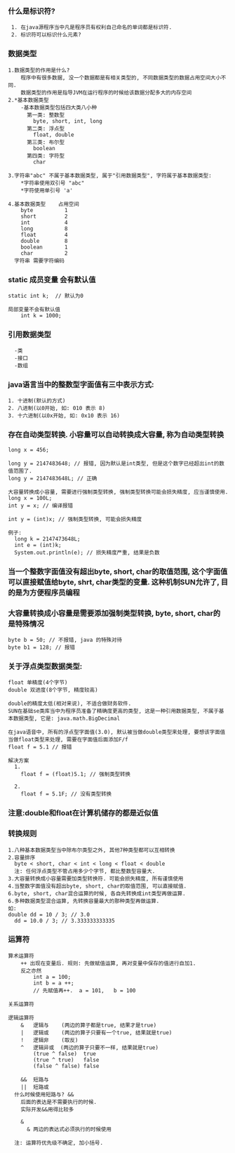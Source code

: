 ### 什么是标识符?
	 1. 在java源程序当中凡是程序员有权利自己命名的单词都是标识符.
	 2. 标识符可以标识什么元素?
       

### 数据类型
    1.数据类型的作用是什么?
        程序中有很多数据, 没一个数据都是有相关类型的, 不同数据类型的数据占用空间大小不同.
        数据类型的作用是指导JVM在运行程序的时候给该数据分配多大的内存空间
    2.*基本数据类型
        -基本数据类型包括四大类八小种
          第一类: 整数型
            byte, short, int, long
          第二类: 浮点型
            float, double
          第三类: 布尔型
            boolean
          第四类: 字符型
            char
    
    3.字符串"abc" 不属于基本数据类型, 属于"引用数据类型", 字符属于基本数据类型:
        *字符串使用双引号 "abc"
        *字符使用单引号 'a'

    4.基本数据类型    占用空间
        byte       	  1
        short         2
        int           4
        long          8
        float         4
        double        8
        boolean       1
        char          2
      字符串 需要字符编码

### static 成员变量 会有默认值
    static int k;  // 默认为0

	局部变量不会有默认值
	    int k = 1000;

### 引用数据类型
	  -类
	  -接口
	  -数组

### java语言当中的整数型字面值有三中表示方式:
    1. 十进制(默认的方式)
    2. 八进制(以0开始, 如: 010 表示 8)
    3. 十六进制(以0x开始, 如: 0x10 表示 16)

### 存在自动类型转换. 小容量可以自动转换成大容量, 称为自动类型转换
    long x = 456;

    long y = 2147483648; // 报错, 因为默认是int类型, 但是这个数字已经超出int的数值范围了.
    long y = 2147483648L; // 正确

	大容量转换成小容量, 需要进行强制类型转换, 强制类型转换可能会损失精度, 应当谨慎使用.
    long x = 100L;
    int y = x; // 编译报错

    int y = (int)x; // 强制类型转换, 可能会损失精度

    例子: 
      long k = 2147473648L;
      int e = (int)k;
      System.out.println(e); // 损失精度严重, 结果是负数

### 当一个整数字面值没有超出byte, short, char的取值范围, 这个字面值可以直接赋值给byte, shrt, char类型的变量. 这种机制SUN允许了, 目的是为方便程序员编程
### 大容量转换成小容量是需要添加强制类型转换, byte, short, char的 是特殊情况
    byte b = 50; // 不报错, java 的特殊对待
    byte b1 = 128; // 报错

### 关于浮点类型数据类型:
    float 单精度(4个字节)
    double 双进度(8个字节, 精度较高)

    double的精度太低(相对来说), 不适合做财务软件.
    SUN在基础se类库当中为程序员准备了精确度更高的类型, 这是一种引用数据类型, 不属于基本数据类型, 它是: java.math.BigDecimal

	在java语音中, 所有的浮点型字面值(3.0), 默认被当做double类型来处理, 要想该字面值当做float类型来处理, 需要在字面值后面添加F/f
    float f = 5.1 // 报错

    解决方案
      1.
        float f = (float)5.1; // 强制类型转换

      2.
        float f = 5.1F; // 没有类型转换

### 注意:double和float在计算机储存的都是近似值

### 转换规则
    1.八种基本数据类型当中除布尔类型之外, 其他7种类型都可以互相转换
    2.容量排序
      byte < short, char < int < long < float < double
      注: 任何浮点类型不管占用多少个字节, 都比整数型容量大.
    3.大容量转换成小容量需要加类型转换符. 可能会损失精度, 所有谨慎使用
    4.当整数字面值没有超出byte, short, char的取值范围, 可以直接赋值.
    6.byte, short, char混合运算的时候, 各自先转换成int类型再做运算.
    6.多种数据类型混合运算, 先转换容量最大的那种类型再做运算.
	如:
	double dd = 10 / 3; // 3.0
	  dd = 10.0 / 3; // 3.333333333335


### 运算符
  	算术运算符
	    ++ 出现在变量后. 规则: 先做赋值运算, 再对变量中保存的值进行自加1.
	    反之亦然
	        int a = 100;
	        int b = a ++;
	        // 先赋值再++.  a = 101,   b = 100

  	关系运算符

	逻辑运算符
	    &   逻辑与    (两边的算子都是true, 结果才是true)
	    |   逻辑或    (两边的算子只要有一个true, 结果就是true)
	    !   逻辑非    (取反)
	    ^   逻辑异或  (两边的算子只要不一样, 结果就是true) 
	        (true ^ false)  true
	        (true ^ true)   false
	        (false ^ false) false
	
	    &&  短路与
	    ||  短路或
	  什么时候使用短路与? &&
	    后面的表达是不需要执行的时候.
	    实际开发&&用得比较多
	
	    &
	      & 两边的表达式必须执行的时候使用
	
	  注: 运算符优先级不确定, 加小括号.

    
